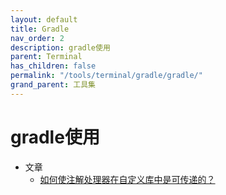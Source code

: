 ```yaml
---
layout: default
title: Gradle
nav_order: 2
description: gradle使用
parent: Terminal
has_children: false
permalink: "/tools/terminal/gradle/gradle/"
grand_parent: 工具集
---
```


# gradle使用

- 文章
  - [如何使注解处理器在自定义库中是可传递的？](https://www.volcengine.com/theme/5197725-R-7-1)

